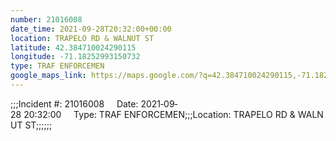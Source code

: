```yaml
---
number: 21016008
date_time: 2021-09-28T20:32:00+00:00
location: TRAPELO RD & WALNUT ST
latitude: 42.384710024290115
longitude: -71.18252993150732
type: TRAF ENFORCEMEN
google_maps_link: https://maps.google.com/?q=42.384710024290115,-71.18252993150732
---
```


;;;Incident #: 21016008     Date: 2021‐09‐28 20:32:00     Type: TRAF ENFORCEMEN;;;Location: TRAPELO RD & WALNUT ST;;;;;;
